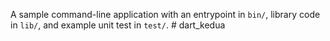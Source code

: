 A sample command-line application with an entrypoint in `bin/`, library code
in `lib/`, and example unit test in `test/`.
#   d a r t _ k e d u a  
 
